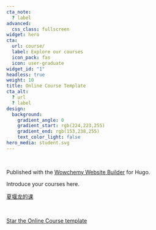 ```yaml
---
cta_note:
  ? label
advanced:
  css_class: fullscreen
widget: hero
cta:
  url: course/
  label: Explore our courses
  icon_pack: fas
  icon: user-graduate
widget_id: "1"
headless: true
weight: 10
title: Online Course Template
cta_alt:
  ? url
  ? label
design:
  background:
    gradient_angle: 0
    gradient_start: rgb(224,223,255)
    gradient_end: rgb(153,238,255)
    text_color_light: false
hero_media: student.svg
---
```

<br>

Published with the [Wowchemy Website Builder](https://wowchemy.com/) for Hugo.

Introduce your courses here.

<a class="github-button" href="https://www.baidu.com">夏堰龙的课</a>

<br>

<a class="github-button" href="https://www.baidu.com" data-icon="octicon-star" data-size="large" data-show-count="true" aria-label="Star the Online Course template">Star the Online Course template</a>

<script async defer src="https://buttons.github.io/buttons.js"></script>